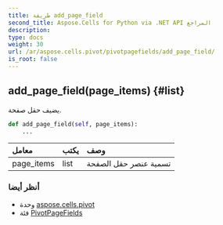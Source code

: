 ```yaml
---
title: طريقة add_page_field
second_title: Aspose.Cells for Python via .NET API المراجع
description:
type: docs
weight: 30
url: /ar/aspose.cells.pivot/pivotpagefields/add_page_field/
is_root: false
---
```

##  add_page_field(page_items) {#list}
يضيف حقل صفحة.



```python
def add_page_field(self, page_items):
    ...
```


| معامل| يكتب| وصف|
| :- | :- | :- |
| page_items | list | تسمية عنصر حقل الصفحة|



###  أنظر أيضا
* وحدة [aspose.cells.pivot](../../)
* فئة [PivotPageFields](/cells/python-net/ar/aspose.cells.pivot/pivotpagefields)
